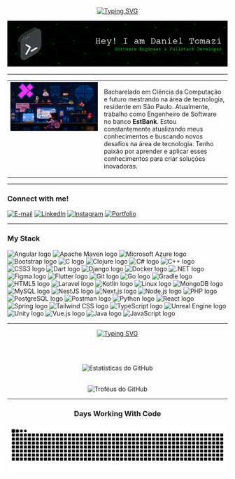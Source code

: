 <!-- Título animado -->
<div align="center">
  <a href="https://git.io/typing-svg">
    <img 
      src="https://readme-typing-svg.demolab.com?font=Fira+Code&weight=500&size=22&pause=1000&color=00ff00&center=true&vCenter=true&width=524&lines=Welcome+to+my+profile!" 
      alt="Typing SVG" 
    />
  </a>
</div>

<!-- Imagem de cabeçalho principal -->
<p align="center">
  <img 
    src="./src/header-gif.png" 
    alt="GIF de cabeçalho" 
  />
</p>

---

<!-- TABELA: GIF em uma célula, texto em outra -->
<table>
  <tr>
    <td valign="top" width="200">
      <img 
        src="./src/mario.gif" 
        alt="GIF do Mario" 
        width="200"
      />
    </td>
    <td valign="top">
      <p>
        Bacharelado em Ciência da Computação e futuro mestrando na área de tecnologia, residente em São Paulo.  
        Atualmente, trabalho como Engenheiro de Software no banco <strong>EstBank</strong>.  
        Estou constantemente atualizando meus conhecimentos e buscando novos desafios na área de tecnologia.  
        Tenho paixão por aprender e aplicar esses conhecimentos para criar soluções inovadoras.
      </p>
    </td>
  </tr>
</table>

---

### Connect with me!

[![E-mail](https://img.shields.io/badge/-Email-000?style=for-the-badge&logo=microsoft-outlook&logoColor=FFFFFF)](mailto:daniel_tomazi_oliveira@hotmail.com)
[![LinkedIn](https://img.shields.io/badge/LinkedIn-0077B5?style=for-the-badge&logo=linkedin&logoColor=white)](https://www.linkedin.com/in/daniel-tomazi/)
[![Instagram](https://img.shields.io/badge/-Instagram-%23E4405F?style=for-the-badge&logo=instagram&logoColor=white)](https://www.instagram.com/danieltomaziii/)
[![Portfolio](https://img.shields.io/badge/Portfolio-FF5722?style=for-the-badge&logo=todoist&logoColor=white)](https://devdanieltomazi.vercel.app/)

---

### My Stack

<div align="left">
  <img src="https://skillicons.dev/icons?i=angular" height="25" alt="Angular logo" />
  <img src="https://skillicons.dev/icons?i=maven" height="25" alt="Apache Maven logo" />
  <img src="https://skillicons.dev/icons?i=azure" height="25" alt="Microsoft Azure logo" />
  <img src="https://skillicons.dev/icons?i=bootstrap" height="25" alt="Bootstrap logo" />
  <img src="https://skillicons.dev/icons?i=c" height="25" alt="C logo" />
  <img src="https://skillicons.dev/icons?i=clojure" height="25" alt="Clojure logo" />
  <img src="https://skillicons.dev/icons?i=cs" height="25" alt="C# logo" />
  <img src="https://skillicons.dev/icons?i=cpp" height="25" alt="C++ logo" />
  <img src="https://skillicons.dev/icons?i=css" height="25" alt="CSS3 logo" />
  <img src="https://skillicons.dev/icons?i=dart" height="25" alt="Dart logo" />
  <img src="https://skillicons.dev/icons?i=django" height="25" alt="Django logo" />
  <img src="https://skillicons.dev/icons?i=docker" height="25" alt="Docker logo" />
  <img src="https://skillicons.dev/icons?i=dotnet" height="25" alt=".NET logo" />
  <img src="https://skillicons.dev/icons?i=figma" height="25" alt="Figma logo" />
  <img src="https://skillicons.dev/icons?i=flutter" height="25" alt="Flutter logo" />
  <img src="https://skillicons.dev/icons?i=git" height="25" alt="Git logo" />
  <img src="https://skillicons.dev/icons?i=go" height="25" alt="Go logo" />
  <img src="https://skillicons.dev/icons?i=gradle" height="25" alt="Gradle logo" />
  <img src="https://skillicons.dev/icons?i=html" height="25" alt="HTML5 logo" />
  <img src="https://skillicons.dev/icons?i=laravel" height="25" alt="Laravel logo" />
  <img src="https://skillicons.dev/icons?i=kotlin" height="25" alt="Kotlin logo" />
  <img src="https://skillicons.dev/icons?i=linux" height="25" alt="Linux logo" />
  <img src="https://skillicons.dev/icons?i=mongodb" height="25" alt="MongoDB logo" />
  <img src="https://skillicons.dev/icons?i=mysql" height="25" alt="MySQL logo" />
  <img src="https://skillicons.dev/icons?i=nestjs" height="25" alt="NestJS logo" />
  <img src="https://skillicons.dev/icons?i=nextjs" height="25" alt="Next.js logo" />
  <img src="https://skillicons.dev/icons?i=nodejs" height="25" alt="Node.js logo" />
  <img src="https://skillicons.dev/icons?i=php" height="25" alt="PHP logo" />
  <img src="https://skillicons.dev/icons?i=postgres" height="25" alt="PostgreSQL logo" />
  <img src="https://skillicons.dev/icons?i=postman" height="25" alt="Postman logo" />
  <img src="https://skillicons.dev/icons?i=py" height="25" alt="Python logo" />
  <img src="https://skillicons.dev/icons?i=react" height="25" alt="React logo" />
  <img src="https://skillicons.dev/icons?i=spring" height="25" alt="Spring logo" />
  <img src="https://skillicons.dev/icons?i=tailwind" height="25" alt="Tailwind CSS logo" />
  <img src="https://skillicons.dev/icons?i=ts" height="25" alt="TypeScript logo" />
  <img src="https://skillicons.dev/icons?i=unreal" height="25" alt="Unreal Engine logo" />
  <img src="https://skillicons.dev/icons?i=unity" height="25" alt="Unity logo" />
  <img src="https://skillicons.dev/icons?i=vue" height="25" alt="Vue.js logo" />
  <img src="https://skillicons.dev/icons?i=java" height="25" alt="Java logo" />
  <img src="https://skillicons.dev/icons?i=js" height="25" alt="JavaScript logo" />
</div>

---

<div align="center">
  <a href="https://git.io/typing-svg">
    <img 
      src="https://readme-typing-svg.demolab.com?font=Fira+Code&weight=500&size=22&pause=1000&color=00ff00&center=true&vCenter=true&width=524&lines=My+GitHub+Development+Stats" 
      alt="Typing SVG" 
    />
  </a>

  <br/><br/>

  <!-- Stats -->
  <img 
    src="https://github-readme-stats-git-masterrstaa-rickstaa.vercel.app/api?username=DanielTomazi&hide_title=true&show_icons=true&include_all_commits=false&count_private=true&line_height=25&hide=issues&bg_color=000&title_color=00ff00&text_color=FFF&border_radius=3&border_color=FFF&icon_color=00ff00&theme=matrix" 
    alt="Estatísticas do GitHub" 
  />

  <br/>
  <!-- Trophies -->
  <img 
    src="https://github-profile-trophy.vercel.app/?username=DanielTomazi&theme=matrix" 
    alt="Troféus do GitHub" 
  />
</div>

---

<div align="center">
  <h3>Days Working With Code</h3>
  <picture>
    <source 
      media="(prefers-color-scheme: dark)" 
      srcset="https://raw.githubusercontent.com/DanielTomazi/DanielTomazi/output/github-contribution-grid-snake-dark.svg" 
    />
    <source 
      media="(prefers-color-scheme: light)" 
      srcset="https://raw.githubusercontent.com/DanielTomazi/DanielTomazi/output/github-contribution-grid-snake-dark.svg" 
    />
    <img 
      src="https://raw.githubusercontent.com/DanielTomazi/DanielTomazi/output/github-contribution-grid-snake.svg" 
      alt="Snake Animation" 
    />
  </picture>
</div>
